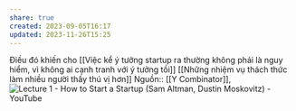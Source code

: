 ```yaml
---
share: true
created: 2023-09-05T16:17
updated: 2023-11-26T15:25
---
```

Điều đó khiến cho [[Việc kể ý tưởng startup ra thường không phải là nguy hiểm, vì không ai cạnh tranh với ý tưởng tồi]]
[[Những nhiệm vụ thách thức làm nhiều người thấy thú vị hơn]] 
Nguồn:: [[Y Combinator]], ![Lecture 1 - How to Start a Startup (Sam Altman, Dustin Moskovitz) - YouTube](https://youtu.be/CBYhVcO4WgI?si=s6BJ5d8ZT3xjJXOB&t=564)
